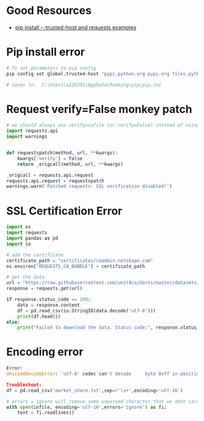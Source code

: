 # Good Resources
- [pip install --trusted-host and requests examples](https://bobbyhadz.com/blog/python-connection-error-ssl-certificate-verify-failed)

# Pip install error
```bash
# To set parameters to pip config
pip config set global.trusted-host "pypi.python.org pypi.org files.pythonhosted.org" --trusted-host=pypi.python.org --trusted-host=pypi.org --trusted-host=files.pythonhosted.org

# saves to:  C:\Users\a126291\AppData\Roaming\pip\pip.ini
```

# Request verify=False monkey patch
```python
# we should always use verify=cafile (or verify=False) instead of using this monkey patch
import requests.api
import warnings


def requestspatch(method, url, **kwargs):
    kwargs['verify'] = False
    return _origcall(method, url, **kwargs)

_origcall = requests.api.request
requests.api.request = requestspatch
warnings.warn('Patched requests: SSL verification disabled!')
```

# SSL Certification Error
```python
import os
import requests
import pandas as pd
import io

# add the certificate
certificate_path = "certificates/caadmin.netskope.com"
os.environ["REQUESTS_CA_BUNDLE"] = certificate_path

# get the data
url = "https://raw.githubusercontent.com/unit8co/darts/master/datasets/AirPassengers.csv"
response = requests.get(url)

if response.status_code == 200:
    data = response.content
    df = pd.read_csv(io.StringIO(data.decode('utf-8')))
    print(df.head())
else:
    print("Failed to download the data. Status code:", response.status_code)
```

# Encoding error
```python
Error:
UnicodeDecodeError: 'utf-8' codec can't decode     byte 0xff in position 0: invalid start byte

Troubleshoot:
df = pd.read_csv('market_share.txt',sep=r'\s+',encoding='utf-16')

# errors = ignore will remove some unparsed character that we dont care.
with open(infile, encoding='utf-16',errors='ignore') as fi:
    text = fi.readlines()
```
